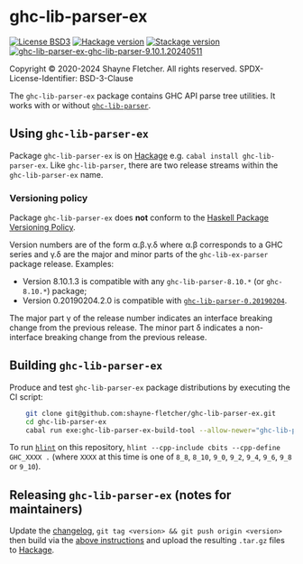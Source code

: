 # ghc-lib-parser-ex
 [![License BSD3](https://img.shields.io/badge/license-BSD3-brightgreen.svg)](http://opensource.org/licenses/BSD-3-Clause) [![Hackage version](https://img.shields.io/hackage/v/ghc-lib-parser-ex.svg?label=Hackage)](https://hackage.haskell.org/package/ghc-lib-parser-ex) [![Stackage version](https://www.stackage.org/package/ghc-lib-parser-ex/badge/nightly?label=Stackage)](https://www.stackage.org/package/ghc-lib-parser-ex) [![ghc-lib-parser-ex-ghc-lib-parser-9.10.1.20240511](https://github.com/shayne-fletcher/ghc-lib-parser-ex/actions/workflows/ghc-lib-parser-ex-ghc-lib-parser-9.10.1.20240511.yml/badge.svg)](https://github.com/shayne-fletcher/ghc-lib-parser-ex/actions/workflows/ghc-lib-parser-ex-ghc-lib-parser-9.10.1.20240511.yml)

Copyright © 2020-2024 Shayne Fletcher. All rights reserved.
SPDX-License-Identifier: BSD-3-Clause

The `ghc-lib-parser-ex` package contains GHC API parse tree utilities. It works with or without [`ghc-lib-parser`](https://github.com/digital-asset/ghc-lib).

## Using `ghc-lib-parser-ex`

Package `ghc-lib-parser-ex` is on [Hackage](https://hackage.haskell.org/package/ghc-lib-parser-ex) e.g. `cabal install ghc-lib-parser-ex`. Like `ghc-lib-parser`, there are two release streams within the `ghc-lib-parser-ex` name.

### Versioning policy

Package `ghc-lib-parser-ex` does **not** conform to the [Haskell Package Versioning Policy](https://pvp.haskell.org/).

Version numbers are of the form α.β.γ.δ where α.β corresponds to a GHC series and γ.δ are the major and minor parts of the `ghc-lib-ex-parser` package release. Examples:
* Version 8.10.1.3 is compatible with any `ghc-lib-parser-8.10.*` (or `ghc-8.10.*`) package;
* Version 0.20190204.2.0 is compatible with [`ghc-lib-parser-0.20190204`](http://hackage.haskell.org/package/ghc-lib-0.20190204).

The major part γ of the release number indicates an interface breaking change from the previous release. The minor part δ indicates a non-interface breaking change from the previous release.

## Building `ghc-lib-parser-ex`

Produce and test `ghc-lib-parser-ex` package distributions by executing the CI script:
```bash
    git clone git@github.com:shayne-fletcher/ghc-lib-parser-ex.git
    cd ghc-lib-parser-ex
    cabal run exe:ghc-lib-parser-ex-build-tool --allow-newer="ghc-lib-parser-ex:ghc-lib-parser" --constraint="ghc-lib-parser == 9.10.1.20240511" -- --version-tag 9.10.0.1
```

To run [`hlint`](https://github.com/ndmitchell/hlint) on this repository, `hlint --cpp-include cbits --cpp-define GHC_XXXX .` (where `XXXX` at this time is one of `8_8`, `8_10`, `9_0`, `9_2`, `9_4`, `9_6`, `9_8` or `9_10`).

## Releasing `ghc-lib-parser-ex` (notes for maintainers)

Update the [changelog](./ChangeLog.md), `git tag <version> && git push origin <version>` then build via the [above instructions](#building-ghc-lib-parser-ex) and upload the resulting `.tar.gz` files to [Hackage](https://hackage.haskell.org/upload).
